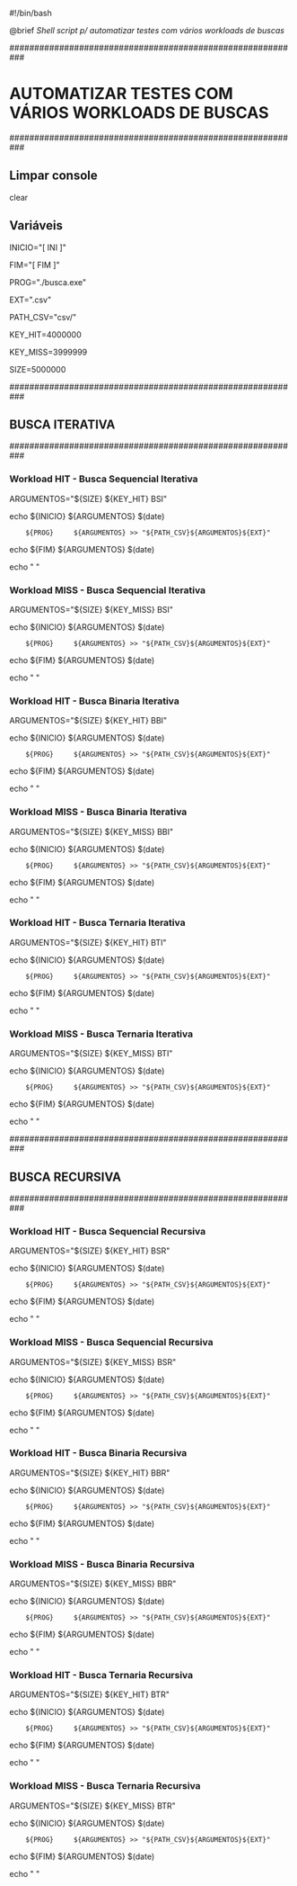#!/bin/bash

@brief _Shell script p/ automatizar testes com vários workloads de buscas_

###########################################################
# AUTOMATIZAR TESTES COM VÁRIOS WORKLOADS DE BUSCAS #######
###########################################################

## Limpar console
clear

## Variáveis
INICIO="[ INI ]"

FIM="[ FIM ]"

PROG="./busca.exe"

EXT=".csv"

PATH_CSV="csv/"

KEY_HIT=4000000

KEY_MISS=3999999

SIZE=5000000


###########################################################
## BUSCA ITERATIVA ########################################
###########################################################

### Workload HIT - Busca Sequencial Iterativa
ARGUMENTOS="${SIZE} ${KEY_HIT} BSI" 

echo 	${INICIO} 	${ARGUMENTOS} $(date)

		${PROG} 	${ARGUMENTOS} >> "${PATH_CSV}${ARGUMENTOS}${EXT}"

echo 	${FIM} 		${ARGUMENTOS} $(date)

echo " "

### Workload MISS - Busca Sequencial Iterativa
ARGUMENTOS="${SIZE} ${KEY_MISS} BSI"

echo 	${INICIO} 	${ARGUMENTOS} $(date)

		${PROG} 	${ARGUMENTOS} >> "${PATH_CSV}${ARGUMENTOS}${EXT}"

echo 	${FIM} 		${ARGUMENTOS} $(date)

echo " "

### Workload HIT - Busca Binaria Iterativa
ARGUMENTOS="${SIZE} ${KEY_HIT} BBI"

echo 	${INICIO} 	${ARGUMENTOS} $(date)

		${PROG} 	${ARGUMENTOS} >> "${PATH_CSV}${ARGUMENTOS}${EXT}"

echo 	${FIM} 		${ARGUMENTOS} $(date)

echo " "

### Workload MISS - Busca Binaria Iterativa
ARGUMENTOS="${SIZE} ${KEY_MISS} BBI"

echo 	${INICIO} 	${ARGUMENTOS} $(date)

		${PROG} 	${ARGUMENTOS} >> "${PATH_CSV}${ARGUMENTOS}${EXT}"

echo 	${FIM} 		${ARGUMENTOS} $(date)

echo " "

### Workload HIT - Busca Ternaria Iterativa
ARGUMENTOS="${SIZE} ${KEY_HIT} BTI"

echo 	${INICIO} 	${ARGUMENTOS} $(date)

		${PROG} 	${ARGUMENTOS} >> "${PATH_CSV}${ARGUMENTOS}${EXT}"

echo 	${FIM} 		${ARGUMENTOS} $(date)

echo " "

### Workload MISS - Busca Ternaria Iterativa
ARGUMENTOS="${SIZE} ${KEY_MISS} BTI"

echo 	${INICIO} 	${ARGUMENTOS} $(date)

		${PROG} 	${ARGUMENTOS} >> "${PATH_CSV}${ARGUMENTOS}${EXT}"

echo 	${FIM} 		${ARGUMENTOS} $(date)

echo " "

###########################################################
## BUSCA RECURSIVA ########################################
###########################################################

### Workload HIT - Busca Sequencial Recursiva
ARGUMENTOS="${SIZE} ${KEY_HIT} BSR"

echo 	${INICIO} 	${ARGUMENTOS} $(date)

		${PROG} 	${ARGUMENTOS} >> "${PATH_CSV}${ARGUMENTOS}${EXT}"

echo 	${FIM} 		${ARGUMENTOS} $(date)

echo " "

### Workload MISS - Busca Sequencial Recursiva
ARGUMENTOS="${SIZE} ${KEY_MISS} BSR"

echo 	${INICIO} 	${ARGUMENTOS} $(date)

		${PROG} 	${ARGUMENTOS} >> "${PATH_CSV}${ARGUMENTOS}${EXT}"

echo 	${FIM} 		${ARGUMENTOS} $(date)

echo " "

### Workload HIT - Busca Binaria Recursiva
ARGUMENTOS="${SIZE} ${KEY_HIT} BBR"

echo 	${INICIO} 	${ARGUMENTOS} $(date)

		${PROG} 	${ARGUMENTOS} >> "${PATH_CSV}${ARGUMENTOS}${EXT}"

echo 	${FIM} 		${ARGUMENTOS} $(date)

echo " "

### Workload MISS - Busca Binaria Recursiva
ARGUMENTOS="${SIZE} ${KEY_MISS} BBR"

echo 	${INICIO} 	${ARGUMENTOS} $(date)

		${PROG} 	${ARGUMENTOS} >> "${PATH_CSV}${ARGUMENTOS}${EXT}"

echo 	${FIM} 		${ARGUMENTOS} $(date)

echo " "

### Workload HIT - Busca Ternaria Recursiva
ARGUMENTOS="${SIZE} ${KEY_HIT} BTR"

echo 	${INICIO} 	${ARGUMENTOS} $(date)

		${PROG} 	${ARGUMENTOS} >> "${PATH_CSV}${ARGUMENTOS}${EXT}"

echo 	${FIM} 		${ARGUMENTOS} $(date)

echo " "

### Workload MISS - Busca Ternaria Recursiva
ARGUMENTOS="${SIZE} ${KEY_MISS} BTR"

echo 	${INICIO} 	${ARGUMENTOS} $(date)

		${PROG} 	${ARGUMENTOS} >> "${PATH_CSV}${ARGUMENTOS}${EXT}"

echo 	${FIM} 		${ARGUMENTOS} $(date)

echo " "